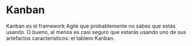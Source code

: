 # Kanban

Kanban es el framework Agile que probablemente no sabes que estás usando. O bueno, al menos es casi seguro que estarás usando uno de sus artefactos característicos: el tablero Kanban.


